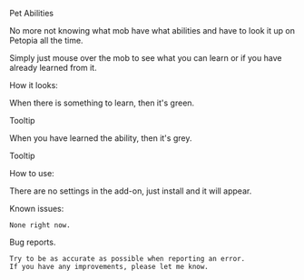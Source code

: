 Pet Abilities

No more not knowing what mob have what abilities and have to look it up on Petopia all the time.

Simply just mouse over the mob to see what you can learn or if you have already learned from it.

 

How it looks:

 When there is something to learn, then it's green.

Tooltip

When you have learned the ability, then it's grey.

Tooltip

 

 

How to use:

There are no settings in the add-on, just install and it will appear.

 

Known issues:

    None right now.

 

Bug reports.

    Try to be as accurate as possible when reporting an error.
    If you have any improvements, please let me know.
